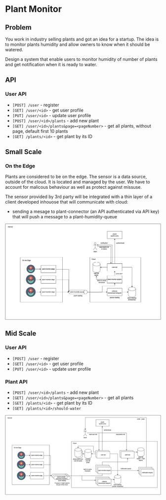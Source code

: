 # Plant Monitor

## Problem
You work in industry selling plants and got an idea for a startup. The idea is to monitor plants humidity and allow owners to know when it should be watered.

Design a system that enable users to monitor humidity of number of plants and get notification when it is ready to water.

## API
### User API
- `[POST] /user` - register
- `[GET] /user/<id>` - get user profile
- `[PUT] /user/<id>` - update user profile
- `[POST] /user/<id>/plants` - add new plant
- `[GET] /user/<id>/plants&page=<pageNumber>` - get all plants, without page, default first 10 plants
- `[GET] /plants/<id>` - get plant by its ID

## Small Scale
### On the Edge
Plants are considered to be on the edge. The sensor is a data source, outside of the cloud. It is located and managed by the user. We have to account for malicous behaviour as well as protect against missuse.

The sensor provided by 3rd party will be integrated with a thin layer of a client developed inhouose that will communicate with cloud:
- sending a mesage to plant-connector (an API authenticated via API key) that will push a message to a plant-humidity-queue

![plant-monitor-system-design-scale-mid.png](../_assets/plant-monitor/plant-monitor-system-design-scale-small.png)

## Mid Scale
### User API
- `[POST] /user` - register
- `[GET] /user/<id>` - get user profile
- `[PUT] /user/<id>` - update user profile

### Plant API
- `[POST] /user/<id>/plants` - add new plant
- `[GET] /user/<id>/plants&page=<pageNumber>` - get all plants
- `[GET] /plants/<id>` - get plant by its ID
- `[GET] /plants/<id>/should-water`

![plant-monitor-system-design-scale-mid.png](../_assets/plant-monitor/plant-monitor-system-design-scale-mid.png)

